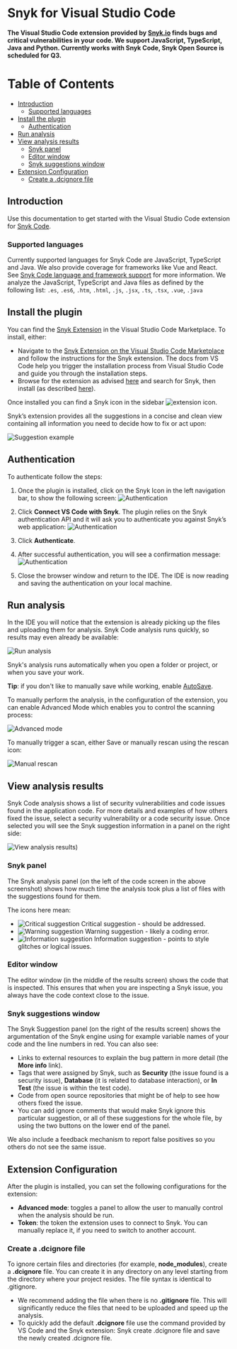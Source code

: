 # Snyk for Visual Studio Code

**The Visual Studio Code extension provided by <a href="https://snyk.io/">Snyk.io</a> finds bugs and critical
vulnerabilities in your code. We support JavaScript, TypeScript, Java and Python. Currently works with Snyk Code, Snyk Open Source is scheduled for Q3.**


# Table of Contents

- [Introduction](#introduction)
    - [Supported languages](#supported-languages)
- [Install the plugin](#install-the-plugin)
    - [Authentication](#authentication)
- [Run analysis](#run-analysis)
- [View analysis results](#view-analysis-results)
    - [Snyk panel](#snyk-panel)
    - [Editor window](#editor-window)
    - [Snyk suggestions window](#snyk-suggestions-window)
- [Extension Configuration](#extension-configuration)
    - [Create a .dcignore file](#create-a-dcignore-file)


## Introduction

Use this documentation to get started with the Visual Studio Code extension for [Snyk Code](https://support.snyk.io/hc/en-us/categories/360003257537-Snyk-Code).

### Supported languages

Currently supported languages for Snyk Code are JavaScript, TypeScript and Java. We also provide coverage for frameworks
like Vue and React. See [Snyk Code language and framework support](https://support.snyk.io/hc/en-us/articles/360016973477-Snyk-Code-language-and-framework-support)
for more information. We analyze the JavaScript, TypeScript and Java files as defined by the following list: `.es`,
`.es6`, `.htm`, `.html`, `.js`, `.jsx`, `.ts`, `.tsx`, `.vue`, `.java`


## Install the plugin

You can find the [Snyk Extension](https://marketplace.visualstudio.com/items?itemName=Snyk.snyk) in the Visual Studio
Code Marketplace. To install, either:

- Navigate to the [Snyk Extension on the Visual Studio Code Marketplace](https://marketplace.visualstudio.com/items?itemName=Snyk.snyk)
  and follow the instructions for the Snyk extension. The docs from VS Code help you trigger the installation process
  from Visual Studio Code and guide you through the installation steps.
- Browse for the extension as advised [here](https://code.visualstudio.com/docs/editor/extension-gallery#_browse-for-extensions)
  and search for Snyk, then install (as described [here](https://code.visualstudio.com/docs/editor/extension-gallery#_install-an-extension)).

Once installed you can find a Snyk icon in the sidebar ![extension icon](images/readme/snyk-extension-icon.png).

Snyk’s extension provides all the suggestions in a concise and clean view containing all information you need to decide
how to fix or act upon:

![Suggestion example](images/readme/install-the-plugin_suggestion-example.png)


## Authentication

To authenticate follow the steps:

1. Once the plugin is installed, click on the Snyk Icon in the left navigation bar, to show the following screen:
   ![Authentication](images/readme/install-the-plugin_authentication-step1.png)

2. Click **Connect VS Code with Snyk**. The plugin relies on the Snyk authentication API and it will ask you
   to authenticate you against Snyk’s web application:
   ![Authentication](images/readme/install-the-plugin_authentication-step2.png)

3. Click **Authenticate**.
4. After successful authentication, you will see a confirmation message:
   ![Authentication](images/readme/install-the-plugin_authentication-step3.png)

5. Close the browser window and return to the IDE.
    The IDE is now reading and saving the authentication on your local machine.


## Run analysis

In the IDE you will notice that the extension is already picking up the files and uploading them for analysis. Snyk Code
analysis runs quickly, so results may even already be available:

![Run analysis](images/readme/run-analysis_results.png)

Snyk's analysis runs automatically when you open a folder or project, or when you save your work.

**Tip**: if you don't like to manually save while working, enable [AutoSave](https://code.visualstudio.com/docs/editor/codebasics#_save-auto-save).

To manually perform the analysis, in the configuration of the extension, you can enable Advanced Mode which enables you
to control the scanning process:

![Advanced mode](images/readme/run-analysis_advanced-mode.png)

To manually trigger a scan, either Save or manually rescan using the rescan icon:

![Manual rescan](images/readme/run-analysis_manual-rescan.png)


## View analysis results

Snyk Code analysis shows a list of security vulnerabilities and code issues found in the application code. For more
details and examples of how others fixed the issue, select a security vulnerability or a code security issue. Once
selected you will see the Snyk suggestion information in a panel on the right side:

![View analysis results](images/readme/install-the-plugin_suggestion-example.png))

### Snyk panel

The Snyk analysis panel (on the left of the code screen in the above screenshot) shows how much time the analysis took
plus a list of files with the suggestions found for them.

The icons here mean:

- ![Critical suggestion](images/readme/icon-critical.png) Critical suggestion - should be addressed.
- ![Warning suggestion](images/readme/icon-warning.png) Warning suggestion -  likely a coding error.
- ![Information suggestion](images/readme/icon-info.png) Information suggestion - points to style glitches or logical issues.

### Editor window

The editor window (in the middle of the results screen) shows the code that is inspected. This ensures that when you are
inspecting a Snyk issue, you always have the code context close to the issue.

### Snyk suggestions window

The Snyk Suggestion panel (on the right of the results screen) shows the argumentation of the Snyk engine using for
example variable names of your code and the line numbers in red. You can also see:

- Links to external resources to explain the bug pattern in more detail (the **More info** link).
- Tags that were assigned by Snyk, such as **Security** (the issue found is a security issue), **Database** (it is
  related to database interaction), or **In Test** (the issue is within the test code).
- Code from open source repositories that might be of help to see how others fixed the issue.
- You can add ignore comments that would make Snyk ignore this particular suggestion, or all of these suggestions for
  the whole file, by using the two buttons on the lower end of the panel.

We also include a feedback mechanism to report false positives so you others do not see the same issue.


## Extension Configuration

After the plugin is installed, you can set the following configurations for the extension:

- **Advanced mode**: toggles a panel to allow the user to manually control when the analysis should be run.
- **Token**: the token the extension uses to connect to Snyk. You can manually replace it, if you need to switch
  to another account.

### Create a .dcignore file

To ignore certain files and directories (for example, **node_modules**), create a **.dcignore** file. You can create it
in any directory on any level starting from the directory where your project resides. The file syntax is identical
to .gitignore.

- We recommend adding the file when there is no **.gitignore** file. This will significantly reduce the files that need
  to be uploaded and speed up the analysis.
- To quickly add the default **.dcignore** file use the command provided by VS Code and the Snyk extension: Snyk create
  .dcignore file and save the newly created .dcignore file.






























